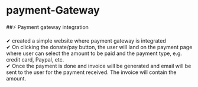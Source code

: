 # payment-Gateway

##⚡ Payment gateway integration
</br>

✔ created a simple website where payment gateway is integrated
</br>
✔ On clicking the donate/pay button, the user will land on the payment page where
user can select the amount to be paid and the payment type, e.g.
credit card, Paypal, etc.
</br>
✔ Once the payment is done and invoice will be generated and
email will be sent to the user for the payment received. The
invoice will contain the amount.

